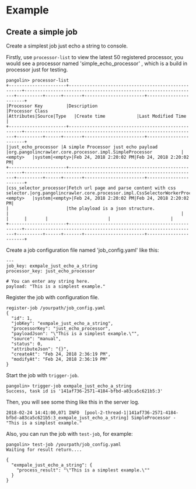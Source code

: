 # Example

## Create a simple job

Create a simplest job just echo a string to console.

Firstly, use `processor-list` to view the latest 50 registered processor, you would see a processor named 'simple_echo_processor' , which is a build in processor just for testing. 

```
pangolin> processor-list
+----------------------+----------------------------------------------------+------------------------------------------------------------------+----------+------+-------+-----------------------+-----------------------+
|Processor Key         |Description                                         |Processor Class                                                   |Attributes|Source|Type   |Create time            |Last Modified Time     |
+----------------------+----------------------------------------------------+------------------------------------------------------------------+----------+------+-------+-----------------------+-----------------------+
|just_echo_processor |A simple Processor just echo payload                |org.pangolincrawler.core.processor.impl.SimpleProcessor           |<empty>   |system|<empty>|Feb 24, 2018 2:20:02 PM|Feb 24, 2018 2:20:02 PM|
+----------------------+----------------------------------------------------+------------------------------------------------------------------+----------+------+-------+-----------------------+-----------------------+
|css_selector_processor|Fetch url page and parse content with css  selector.|org.pangolincrawler.core.processor.impl.CssSelectorWorkerProcessor|<empty>   |system|<empty>|Feb 24, 2018 2:20:02 PM|Feb 24, 2018 2:20:02 PM|
|                      |the playload is a json structure.                   |                                                                  |          |      |       |                       |                       |
+----------------------+----------------------------------------------------+------------------------------------------------------------------+----------+------+-------+-----------------------+-----------------------+
```

Create a job configuration file named 'job_config.yaml' like this:

```
---
job_key: exmpale_just_echo_a_string
processor_key: just_echo_processor

# You can enter any string here.
payload: "This is a simplest example."
```

Register the job with configuration file.

```
register-job /yourpath/job_config.yaml
{
  "id": 1,
  "jobKey": "exmpale_just_echo_a_string",
  "processorKey": "just_echo_processor",
  "payloadJson": "\"This is a simplest example.\"",
  "source": "manual",
  "status": 0,
  "attributeJson": "{}",
  "createAt": "Feb 24, 2018 2:36:19 PM",
  "modifyAt": "Feb 24, 2018 2:36:19 PM"
}
```

Start the job with `trigger-job`.

```
pangolin> trigger-job exmpale_just_echo_a_string
Success, task id is '141af736-2571-4184-bfbd-a83ca5c621b5:3'
```

Then, you will see some thing like this in the server log.
```
2018-02-24 14:41:00,071 INFO  [pool-2-thread-1|141af736-2571-4184-bfbd-a83ca5c621b5:3_exmpale_just_echo_a_string] SimpleProcessor - "This is a simplest example."
```

Also, you can run the job with `test-job`, for example:

```
pangolin> test-job /yourpath/job_config.yaml
Waiting for result return....

{
  "exmpale_just_echo_a_string": {
    "process_result": "\"This is a simplest example.\""
  }
}
```
